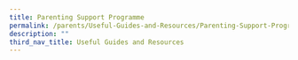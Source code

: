 ```yaml
---
title: Parenting Support Programme
permalink: /parents/Useful-Guides-and-Resources/Parenting-Support-Programme/
description: ""
third_nav_title: Useful Guides and Resources
---
```

